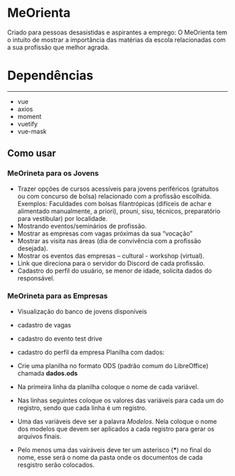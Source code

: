 # MeOrienta

Criado para pessoas desasistidas e aspirantes a emprego:
O MeOrienta tem o intuito de mostrar a importância das matérias da escola relacionadas com a sua profissão que melhor agrada.

# Dependências

---

- vue
- axios
- moment
- vuetify
- vue-mask

## Como usar

### MeOrineta para os Jovens

- Trazer opções de cursos acessíveis para jovens periféricos (gratuitos ou com concurso de bolsa) relacionado com a profissão escolhida. Exemplos: Faculdades com bolsas filantrópicas (difíceis de achar e alimentado manualmente, a priori), prouni, sisu, técnicos, preparatório para vestibular) por localidade.
- Mostrando eventos/seminários de profissão.
- Mostrar as empresas com vagas próximas da sua “vocação”
- Mostrar as visita nas áreas (dia de convivência com a profissão desejada).
- Mostrar os eventos das empresas – cultural - workshop (virtual).
- Link que direciona para o servidor do Discord de cada profissão.
- Cadastro do perfil do usuário, se menor de idade, solicita dados do responsável.

### MeOrineta para as Empresas

- Visualização do banco de jovens disponíveis
- cadastro de vagas
- cadastro do evento test drive
- cadastro do perfil da empresa
  Planilha com dados:

- Crie uma planilha no formato ODS (padrão comum do LibreOffice) chamada **dados.ods**
- Na primeira linha da planilha coloque o nome de cada variável.
- Nas linhas seguintes coloque os valores das variáveis para cada um do registro, sendo que cada linha é um registro.
- Uma das variáveis deve ser a palavra _Modelos_. Nela coloque o nome dos modelos que devem ser aplicados a cada registro para gerar os arquivos finais.
- Pelo menos uma das vairáveis deve ter um asterisco (**\***) no final do nome, esse será o nome da pasta onde os documentos de cada resgistro serão colocados.

